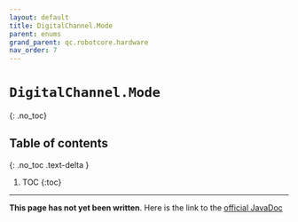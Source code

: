 ```yaml
---
layout: default
title: DigitalChannel.Mode
parent: enums
grand_parent: qc.robotcore.hardware
nav_order: 7
---
```

# `DigitalChannel.Mode`
{: .no_toc}

## Table of contents
{: .no_toc .text-delta }

1. TOC
{:toc}
---
**This page has not yet been written**. Here is the link to the [official JavaDoc](https://ftctechnh.github.io/ftc_app/doc/javadoc/com/qualcomm/robotcore/hardware/DigitalChannel.Mode.html)
        